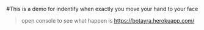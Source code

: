 #This is a demo for indentify when exactly you move your hand to your face
> open console to see what happen is
https://botayra.herokuapp.com/
